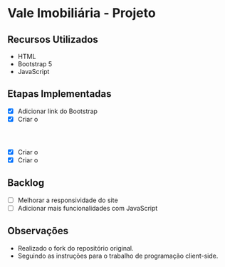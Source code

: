 # Vale Imobiliária - Projeto

## Recursos Utilizados
- HTML
- Bootstrap 5
- JavaScript

## Etapas Implementadas
- [x] Adicionar link do Bootstrap
- [x] Criar o <header>
- [x] Criar o <main>
- [x] Criar o <footer>

## Backlog
- [ ] Melhorar a responsividade do site
- [ ] Adicionar mais funcionalidades com JavaScript

## Observações
- Realizado o fork do repositório original.
- Seguindo as instruções para o trabalho de programação client-side.
